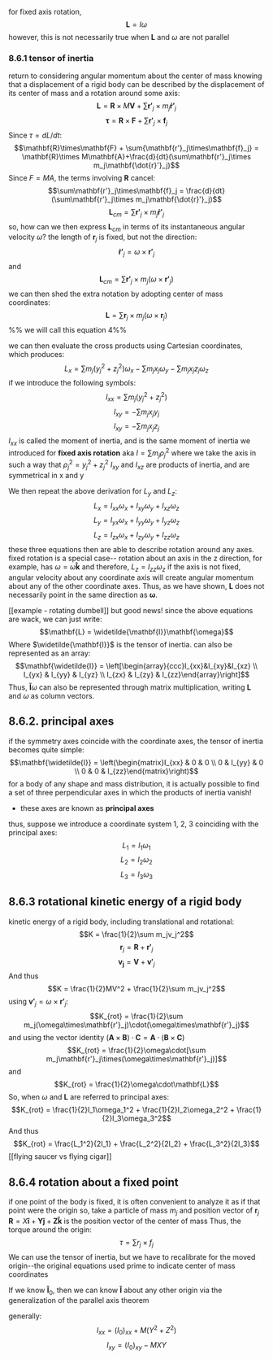 for fixed axis rotation,
$$\mathbf{L} = I\omega$$
however, this is not necessarily true when $\mathbf{L}$ and $\omega$ are not parallel

### 8.6.1 tensor of inertia
return to considering angular momentum about the center of mass
knowing that a displacement of a rigid body can be described by the displacement of its center of mass and a rotation around some axis:
$$\mathbf{L} = \mathbf{R}\times M\mathbf{V} + \sum\mathbf{r'}_j\times m_j\mathbf{\dot{r}'}_j$$
$$\mathbf{\tau} = \mathbf{R}\times\mathbf{F} + \sum\mathbf{r'}_j\times\mathbf{f}_j$$
Since $\tau = dL/dt$:
$$\mathbf{R}\times\mathbf{F} + \sum{\mathbf{r'}_j\times\mathbf{f}_j} = \mathbf{R}\times M\mathbf{A}+\frac{d}{dt}(\sum\mathbf{r'}_j\times m_j\mathbf{\dot{r}'}_j)$$
Since $F = MA$, the terms involving $\mathbf{R}$ cancel:
$$\sum\mathbf{r'}_j\times\mathbf{f}_j = \frac{d}{dt}(\sum\mathbf{r'}_j\times m_j\mathbf{\dot{r}'}_j)$$
$$\mathbf{L}_{cm} = \sum\mathbf{r'}_j\times m_j\mathbf{\dot{r}'}_j$$
so, how can we then express $\mathbf{L}_{cm}$ in terms of its instantaneous angular velocity $\omega$? 
the length of $\mathbf{r}_j$ is fixed, but not the direction:
$$\mathbf{\dot{r}'}_j = \omega\times\mathbf{r'}_j$$
and $$\mathbf{L}_{cm} = \sum\mathbf{r'}_j\times m_j(\omega\times\mathbf{r'}_j)$$
we can then shed the extra notation by adopting center of mass coordinates:
$$\mathbf{L}=\sum\mathbf{r}_j\times m_j(\omega\times\mathbf{r}_j)$$
%% we will call this equation 4%%

we can then evaluate the cross products using Cartesian coordinates, which produces:
$$L_x = \sum m_j(y_j^2 + z_j^2)\omega_x - \sum m_jx_j\omega_y - \sum m_jx_jz_j\omega_z$$
if we introduce the following symbols:
$$I_{xx} = \sum m_j(y_j^2 + z_j^2)$$
$$I_{xy} = -\sum m_jx_jy_j$$
$$I_{xy} = -\sum m_jx_jz_j$$
$I_{xx}$ is called the moment of inertia, and is the same moment of inertia we introduced for **fixed axis rotation**
	aka $I = \sum m_j\rho_j^2$ where we take the axis in such a way that $\rho_j^2 = y_j^2 + z_j^2$
$I_{xy}$ and $I_{xz}$ are products of inertia, and are symmetrical in x and y

We then repeat the above derivation for $L_y$ and $L_z$:
$$L_x = I_{xx}\omega_x + I_{xy}\omega_y + I_{xz}\omega_z$$
$$L_y = I_{yx}\omega_x + I_{yy}\omega_y + I_{yz}\omega_z$$
$$L_z = I_{zx}\omega_x + I_{zy}\omega_y + I_{zz}\omega_z$$
these three equations then are able to describe rotation around any axes.
	fixed rotation is a special case-- rotation about an axis in the z direction, for example, has $\omega = \omega\mathbf{\hat{k}}$ and therefore, $L_z = I_{zz}\omega_z$
if the axis is not fixed, angular velocity about any coordinate axis will create angular momentum about any of the other coordinate axes.
Thus, as we have shown, $\mathbf{L}$ does not necessarily point in the same direction as $\mathbf{\omega}$.

[[example - rotating dumbell]]
but good news! since the above equations are wack, we can just write:
$$\mathbf{L} = \widetilde{\mathbf{I}}\mathbf{\omega}$$
Where $\widetilde{\mathbf{I}}$ is the tensor of inertia.
can also be represented as an array:
$$\mathbf{\widetilde{I}} = \left[\begin{array}{ccc}I_{xx}&I_{xy}&I_{xz} \\ I_{yx} & I_{yy} & I_{yz} \\ I_{zx} & I_{zy} & I_{zz}\end{array}\right]$$
Thus, $\mathbf{\widetilde{I}}\omega$ can also be represented through matrix multiplication, writing $\mathbf{L}$ and $\omega$ as column vectors.

## 8.6.2. principal axes
if the symmetry axes coincide with the coordinate axes, the tensor of inertia becomes quite simple:
$$\mathbf{\widetilde{I}} = \left(\begin{matrix}I_{xx} & 0 & 0 \\ 0 & I_{yy} & 0 \\ 0 & 0 & I_{zz}\end{matrix}\right)$$
for a body of any shape and mass distribution, it is actually possible to find a set of three perpendicular axes in which the products of inertia vanish!
- these axes are known as **principal axes**

thus, suppose we introduce a coordinate system 1, 2, 3 coinciding with the principal axes:
$$L_1 = I_1\omega_1$$
$$L_2 = I_2\omega_2$$
$$L_3 = I_3\omega_3$$

## 8.6.3 rotational kinetic energy of a rigid body
kinetic energy of a rigid body, including translational and rotational:
$$K = \frac{1}{2}\sum m_jv_j^2$$
$$\mathbf{r}_j = \mathbf{R} + \mathbf{r'}_j$$
$$\mathbf{v_j} = \mathbf{V} + \mathbf{v'}_j$$
And thus
$$K = \frac{1}{2}MV^2 + \frac{1}{2}\sum m_jv_j^2$$
using $\mathbf{v'}_j = \omega\times\mathbf{r'}_j$:
$$K_{rot} = \frac{1}{2}\sum m_j(\omega\times\mathbf{r'}_j)\cdot(\omega\times\mathbf{r'}_j)$$
and using the vector identity $(\mathbf{A}\times\mathbf{B})\cdot\mathbf{C}=\mathbf{A}\cdot(\mathbf{B}\times\mathbf{C})$
$$K_{rot} = \frac{1}{2}\omega\cdot[\sum m_j\mathbf{r'}_j\times(\omega\times\mathbf{r'}_j)]$$
and $$K_{rot} = \frac{1}{2}\omega\cdot\mathbf{L}$$
So, when $\omega$ and $\mathbf{L}$ are referred to principal axes:
$$K_{rot} = \frac{1}{2}I_1\omega_1^2 + \frac{1}{2}I_2\omega_2^2 + \frac{1}{2}I_3\omega_3^2$$
And thus
$$K_{rot} = \frac{L_1^2}{2I_1} + \frac{L_2^2}{2I_2} + \frac{L_3^2}{2I_3}$$
[[flying saucer vs flying cigar]]

## 8.6.4 rotation about a fixed point

if one point of the body is fixed, it is often convenient to analyze it as if that point were the origin
so, take a particle of mass $m_j$ and position vector of $\mathbf{r}_j$
$\mathbf{R} = X\mathbf{\hat{i}} + \mathbf{Y\hat{j}} + \mathbf{Z\hat{k}}$ is the position vector of the center of mass
Thus, the torque around the origin:
$$\tau = \sum r_j\times f_j$$
We can use the tensor of inertia, but we have to recalibrate for the moved origin--the original equations used prime to indicate center of mass coordinates

If we know $\mathbf{\widetilde{I}}_0$, then we can know $\mathbf{\widetilde{I}}$ about any other origin via the generalization of the parallel axis theorem

generally:
$$I_{xx} = (I_0)_{xx} + M(Y^2 + Z^2)$$
$$I_{xy} = (I_0)_{xy} - MXY$$
